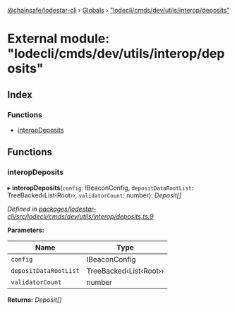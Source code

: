 [@chainsafe/lodestar-cli](../README.md) › [Globals](../globals.md) › ["lodecli/cmds/dev/utils/interop/deposits"](_lodecli_cmds_dev_utils_interop_deposits_.md)

# External module: "lodecli/cmds/dev/utils/interop/deposits"

## Index

### Functions

* [interopDeposits](_lodecli_cmds_dev_utils_interop_deposits_.md#interopdeposits)

## Functions

###  interopDeposits

▸ **interopDeposits**(`config`: IBeaconConfig, `depositDataRootList`: TreeBacked‹List‹Root››, `validatorCount`: number): *Deposit[]*

*Defined in [packages/lodestar-cli/src/lodecli/cmds/dev/utils/interop/deposits.ts:9](https://github.com/ChainSafe/lodestar/blob/08fb27fc7/packages/lodestar-cli/src/lodecli/cmds/dev/utils/interop/deposits.ts#L9)*

**Parameters:**

Name | Type |
------ | ------ |
`config` | IBeaconConfig |
`depositDataRootList` | TreeBacked‹List‹Root›› |
`validatorCount` | number |

**Returns:** *Deposit[]*
